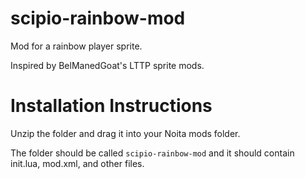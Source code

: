 # scipio-rainbow-mod
Mod for a rainbow player sprite.

Inspired by BelManedGoat's LTTP sprite mods.

# Installation Instructions

Unzip the folder and drag it into your Noita mods folder.

The folder should be called ``scipio-rainbow-mod`` and it should contain init.lua, mod.xml, and other files.
